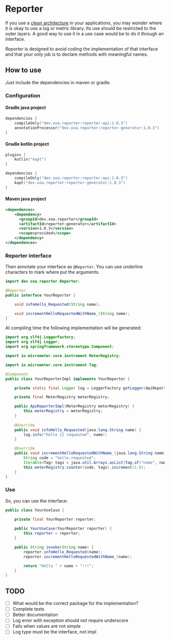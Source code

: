 # Reporter

If you use a [clean architecture](https://blog.cleancoder.com/uncle-bob/2012/08/13/the-clean-architecture.html) in your
applications, you may wonder where it is okay to use a log or metric library. Its use should be restricted to the outer
layers. A good way to use it in a use case would be to do it through an interface.

*Reporter* is designed to avoid coding the implementation of that interface and that your only job is to declare methods
with meaningful names.

## How to use

Just include the dependencies in maven or gradle.

### Configuration

#### Gradle java project

```kotlin
dependencies {
    compileOnly("dev.xoa.reporter:reporter-api:1.0.3")
    annotationProcessor("dev.xoa.reporter:reporter-generator:1.0.3")
}
```

#### Gradle kotlin project

```kotlin
plugins {
    kotlin("kapt")
}

dependencies {
    compileOnly("dev.xoa.reporter:reporter-api:1.0.3")
    kapt("dev.xoa.reporter:reporter-generator:1.0.3")
}
```

#### Maven java project

```xml
<dependences>
    <dependency>
      <groupId>dev.xoa.reporter</groupId>
      <artifactId>reporter-generator</artifactId>
      <version>1.0.3</version>
      <scope>provided</scope>
    </dependency>
</dependences>
```

### Reporter interface

Then annotate your interface as `@Reporter`. You can use underline characters to mark where put the
arguments.

```java
import dev.xoa.reporter.Reporter;

@Reporter
public interface YourReporter {

    void infoHello_Requested(String name);

    void incrementHelloRequestedWithName_(String name);
}
```

At compiling time the following implementation will be generated:

```java
import org.slf4j.LoggerFactory;
import org.slf4j.Logger;
import org.springframework.stereotype.Component;

import io.micrometer.core.instrument.MeterRegistry;

import io.micrometer.core.instrument.Tag;

@Component
public class YourReporterImpl implements YourReporter {

	private static final Logger log = LoggerFactory.getLogger(ApiReporterImpl.class);

	private final MeterRegistry meterRegistry;

	public ApiReporterImpl(MeterRegistry meterRegistry) {
		this.meterRegistry = meterRegistry;
	}
	
	@Override
	public void infoHello_Requested(java.lang.String name) {
		log.info("hello {} requested", name);
	}

	@Override
	public void incrementHelloRequestedWithName_(java.lang.String name) {
		String code = "hello.requested";
		Iterable<Tag> tags = java.util.Arrays.asList(Tag.of("name", name));
		this.meterRegistry.counter(code, tags).increment(1.0);
	}
}
```

### Use

So, you can use the interface:

```java
public class YourUseCase {

    private final YourReporter reporter;
    
    public YourUseCase(YourReporter reporter) {
        this.reporter = reporter;
    }

    public String invoke(String name) {
        reporter.infoHello_Requested(name);
        reporter.incrementHelloRequestedWithName_(name);

        return "Hello " + name + "!!!";
    }
}
```

## TODO

- [ ] What would be the correct package for the implementation?
- [ ] Complete tests
- [ ] Better documentation
- [ ] Log error with exception should not require underscore
- [ ] Fails when values are not simple
- [ ] Log type must be the interface, not impl